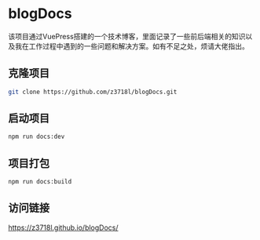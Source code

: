 # blogDocs

该项目通过VuePress搭建的一个技术博客，里面记录了一些前后端相关的知识以及我在工作过程中遇到的一些问题和解决方案。如有不足之处，烦请大佬指出。

## 克隆项目
```sh
git clone https://github.com/z3718l/blogDocs.git
```

## 启动项目
```sh
npm run docs:dev
```

## 项目打包
```sh
npm run docs:build
```

## 访问链接
https://z3718l.github.io/blogDocs/

